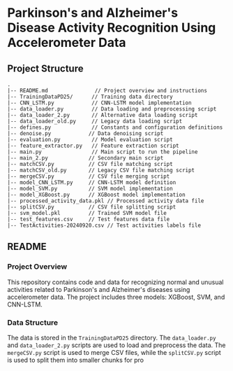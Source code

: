 # Parkinson's and Alzheimer's Disease Activity Recognition Using Accelerometer Data

## Project Structure

```
.
|-- README.md               // Project overview and instructions
|-- TrainingDataPD25/      // Training data directory
|-- CNN_LSTM.py            // CNN-LSTM model implementation
|-- data_loader.py         // Data loading and preprocessing script
|-- data_loader_2.py       // Alternative data loading script
|-- data_loader_old.py     // Legacy data loading script
|-- defines.py             // Constants and configuration definitions
|-- denoise.py            // Data denoising script
|-- evaluation.py          // Model evaluation script
|-- feature_extractor.py   // Feature extraction script
|-- main.py                // Main script to run the pipeline
|-- main_2.py             // Secondary main script
|-- matchCSV.py           // CSV file matching script
|-- matchCSV_old.py       // Legacy CSV file matching script
|-- mergeCSV.py           // CSV file merging script
|-- model_CNN_LSTM.py     // CNN-LSTM model definition
|-- model_SVM.py          // SVM model implementation
|-- model_XGBoost.py      // XGBoost model implementation
|-- processed_activity_data.pkl // Processed activity data file
|-- splitCSV.py           // CSV file splitting script
|-- svm_model.pkl         // Trained SVM model file
|-- test_features.csv     // Test features data file
|-- TestActivities-20240920.csv // Test activities labels file
```

## README

### Project Overview

This repository contains code and data for recognizing normal and unusual activities related to Parkinson's and Alzheimer's diseases using accelerometer data. The project includes three models: XGBoost, SVM, and CNN-LSTM.

### Data Structure

The data is stored in the `TrainingDataPD25` directory. The `data_loader.py` and `data_loader_2.py` scripts are used to load and preprocess the data. The `mergeCSV.py` script is used to merge CSV files, while the `splitCSV.py` script is used to split them into smaller chunks for pro
